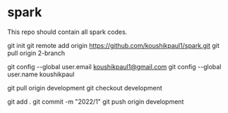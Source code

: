 # spark

This repo should contain all spark codes.


git init
git remote add origin https://github.com/koushikpaul1/spark.git 
git pull origin 2-branch

git config --global user.email koushikpaul1@gmail.com
git config --global user.name  koushikpaul

git pull origin development
git checkout development

git add .
git commit -m "2022/1"
git push origin development
